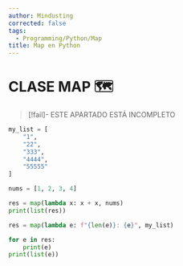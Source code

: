 ```yaml
---
author: Mindusting
corrected: false
tags:
  - Programming/Python/Map
title: Map en Python
---
```


# CLASE MAP 🗺️

>[!fail]- ESTE APARTADO ESTÁ INCOMPLETO

```py
my_list = [
    "1",
    "22",
    "333",
    "4444",
    "55555"
]

nums = [1, 2, 3, 4]

res = map(lambda x: x + x, nums)
print(list(res))

res = map(lambda e: f"{len(e)}: {e}", my_list)

for e in res:
    print(e)
print(list(e))

```
